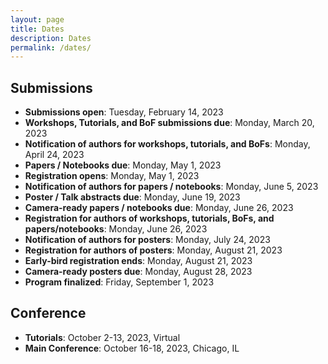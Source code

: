 ```yaml
---
layout: page
title: Dates
description: Dates
permalink: /dates/
---
```



## Submissions

- **Submissions open**: Tuesday, February 14, 2023
- **Workshops, Tutorials, and BoF submissions due**: Monday, March 20, 2023
- **Notification of authors for workshops, tutorials, and BoFs**: Monday, April 24, 2023
- **Papers / Notebooks due**: Monday, May 1, 2023
- **Registration opens**: Monday, May 1, 2023
- **Notification of authors for papers / notebooks**: Monday, June 5, 2023
- **Poster / Talk abstracts due**: Monday, June 19, 2023
- **Camera-ready papers / notebooks due**: Monday, June 26, 2023
- **Registration for authors of workshops, tutorials, BoFs, and papers/notebooks**: Monday, June 26, 2023
- **Notification of authors for posters**: Monday, July 24, 2023
- **Registration for authors of posters**: Monday, August 21, 2023
- **Early-bird registration ends**: Monday, August 21, 2023
- **Camera-ready posters due**: Monday, August 28, 2023
- **Program finalized**: Friday, September 1, 2023


## Conference

- **Tutorials**: October 2-13, 2023, Virtual
- **Main Conference**: October 16-18, 2023, Chicago, IL
